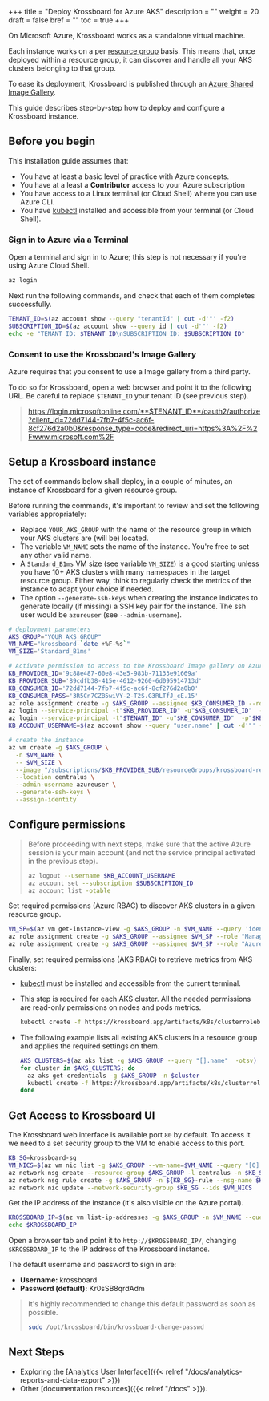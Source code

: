 +++
title = "Deploy Krossboard for Azure AKS"
description = ""
weight = 20
draft = false
bref = ""
toc = true 
+++

On Microsoft Azure, Krossboard works as a standalone virtual machine. 

Each instance works on a per [resource group](https://docs.microsoft.com/azure/azure-resource-manager/management/manage-resource-groups-portal) basis. This means that, once deployed within a resource group, it can discover and handle all your AKS clusters belonging to that group. 

To ease its deployment, Krossboard is published through an [Azure Shared Image Gallery](https://docs.microsoft.com/en-us/azure/virtual-machines/windows/shared-image-galleries). 

This guide describes step-by-step how to deploy and configure a Krossboard instance. 


## Before you begin
This installation guide assumes that:

* You have at least a basic level of practice with Azure concepts.
* You have at a least a **Contributor** access to your Azure subscription
* You have access to a Linux terminal (or Cloud Shell) where you can use Azure CLI.
* You have [kubectl](https://kubernetes.io/fr/docs/tasks/tools/install-kubectl/) installed and accessible from your terminal (or Cloud Shell).


### Sign in to Azure via a Terminal
Open a terminal and sign in to Azure; this step is not necessary if you're using Azure Cloud Shell.

```sh
az login
```

Next run the following commands, and check that each of them completes successfully.

```sh
TENANT_ID=$(az account show --query "tenantId" | cut -d'"' -f2)
SUBSCRIPTION_ID=$(az account show --query id | cut -d'"' -f2)
echo -e "TENANT_ID: $TENANT_ID\nSUBSCRIPTION_ID: $SUBSCRIPTION_ID"
```

### Consent to use the Krossboard's Image Gallery
Azure requires that you consent to use a Image gallery from a third party.

To do so for Krossboard, open a web browser and point it to the following URL. Be careful to replace `$TENANT_ID` your tenant ID (see previous step). 

> https://login.microsoftonline.com/**$TENANT_ID**/oauth2/authorize?client_id=72dd7144-7fb7-4f5c-ac6f-8cf276d2a0b0&response_type=code&redirect_uri=https%3A%2F%2Fwww.microsoft.com%2F


## Setup a Krossboard instance
The set of commands below shall deploy, in a couple of minutes, an instance of Krossboard for a given resource group.

Before running the commands, it's important to review and set the following variables appropriately:
  * Replace `YOUR_AKS_GROUP` with the name of the resource group in which your AKS clusters are (will be) located.
  * The variable `VM_NAME` sets the name of the instance. You're free to set any other valid name. 
  * A `Standard_B1ms` VM size (see variable `VM_SIZE`) is a good starting unless you have 10+ AKS clusters with many namespaces in the target resource group. Either way, think to regularly check the metrics of the instance to adapt your choice if needed.
  * The option `--generate-ssh-keys` when creating the instance indicates to generate locally (if missing) a SSH key pair for the instance. The ssh user would be `azureuser` (see `--admin-username`).

```sh
# deployment parameters
AKS_GROUP="YOUR_AKS_GROUP"
VM_NAME="krossboard-`date +%F-%s`"
VM_SIZE='Standard_B1ms'

# Activate permission to access to the Krossboard Image gallery on Azure
KB_PROVIDER_ID='9c88e487-60e8-43e5-983b-71133e91669a'
KB_PROVIDER_SUB='89cdfb38-415e-4612-9260-6d095914713d'
KB_CONSUMER_ID='72dd7144-7fb7-4f5c-ac6f-8cf276d2a0b0'
KB_CONSUMER_PASS='3R5Cn7CZB5wiVY-2-T2S.G3RLTfJ_cE.15'
az role assignment create -g $AKS_GROUP --assignee $KB_CONSUMER_ID --role "Contributor" 
az login --service-principal -t"$KB_PROVIDER_ID" -u"$KB_CONSUMER_ID"  -p"$KB_CONSUMER_PASS"
az login --service-principal -t"$TENANT_ID" -u"$KB_CONSUMER_ID"  -p"$KB_CONSUMER_PASS"
KB_ACCOUNT_USERNAME=$(az account show --query "user.name" | cut -d'"' -f2)

# create the instance
az vm create -g $AKS_GROUP \
  -n $VM_NAME \
  -- $VM_SIZE \
  --image "/subscriptions/$KB_PROVIDER_SUB/resourceGroups/krossboard-release/providers/Microsoft.Compute/galleries/KrossboardRelease/images/Krossboard" \
  --location centralus \
  --admin-username azureuser \
  --generate-ssh-keys \
  --assign-identity
```

## Configure permissions
> Before proceeding with next steps, make sure that the active Azure session is your main account (and not the service principal activated in the previous step).
> ```sh
> az logout --username $KB_ACCOUNT_USERNAME
> az account set --subscription $SUBSCRIPTION_ID
> az account list -otable
> ```

Set required permissions (Azure RBAC) to discover AKS clusters in a given resource group.

```sh
VM_SP=$(az vm get-instance-view -g $AKS_GROUP -n $VM_NAME --query 'identity.principalId' | cut -d'"' -f2)
az role assignment create -g $AKS_GROUP --assignee $VM_SP --role "Managed Applications Reader" 
az role assignment create -g $AKS_GROUP --assignee $VM_SP --role "Azure Kubernetes Service Cluster User Role" 
```

Finally, set required permissions (AKS RBAC) to retrieve metrics from AKS clusters:
  * [kubectl](https://kubernetes.io/fr/docs/tasks/tools/install-kubectl/) must be installed and accessible from the current terminal.
  * This step is required for each AKS cluster. All the needed permissions are read-only permissions on nodes and pods metrics.
    ```sh
    kubectl create -f https://krossboard.app/artifacts/k8s/clusterrolebinding-aks.yml
    ```
  * The following example lists all existing AKS clusters in a resource group and applies the required settings on them.

    ```sh
    AKS_CLUSTERS=$(az aks list -g $AKS_GROUP --query "[].name"  -otsv)
    for cluster in $AKS_CLUSTERS; do
      az aks get-credentials -g $AKS_GROUP -n $cluster
      kubectl create -f https://krossboard.app/artifacts/k8s/clusterrolebinding-aks.yml
    done
    ```

## Get Access to Krossboard UI
The Krossboard web interface is available port `80` by default. To access it we need to a set security group to the VM to enable access to this port.

```sh
KB_SG=krossboard-sg
VM_NICS=$(az vm nic list -g $AKS_GROUP --vm-name=$VM_NAME --query "[0].id" -otsv | cut -d'"' -f2)
az network nsg create --resource-group $AKS_GROUP -l centralus -n $KB_SG
az network nsg rule create -g $AKS_GROUP -n ${KB_SG}-rule --nsg-name $KB_SG --protocol tcp --priority 1000 --destination-port-range 80    
az network nic update --network-security-group $KB_SG --ids $VM_NICS
```

Get the IP address of the instance (it's also visible on the Azure portal).

```sh
KROSSBOARD_IP=$(az vm list-ip-addresses -g $AKS_GROUP -n $VM_NAME --query [0].virtualMachine.network.publicIpAddresses[0].ipAddress -o tsv)
echo $KROSSBOARD_IP
```
Open a browser tab and point it to `http://$KROSSBOARD_IP/`, changing `$KROSSBOARD_IP` to the IP address of the Krossboard instance.

The default username and password to sign in are:

* **Username:** krossboard
* **Password (default):** Kr0sSB8qrdAdm

> It's highly recommended to change this default password as soon as possible.
> ```bash
> sudo /opt/krossboard/bin/krossboard-change-passwd
> ```

## Next Steps
* Exploring the [Analytics User Interface]({{< relref "/docs/analytics-reports-and-data-export" >}})
* Other [documentation resources]({{< relref "/docs" >}}).